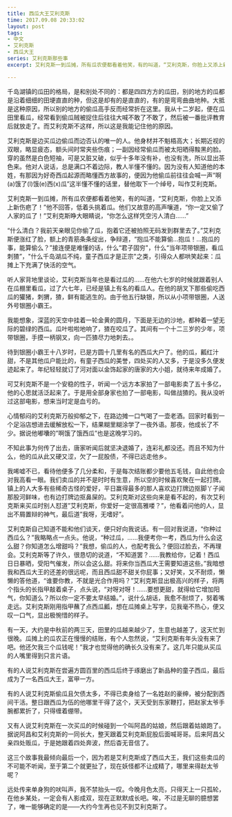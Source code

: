```yaml
---
title: 西瓜大王艾利克斯
time: 2017.09.08 20:33:02
layout: post
tags:
- 中文
- 艾利克斯
- 西瓜大王
series: 艾利克斯那些事
excerpt: 艾利克斯一到瓜摊，所有瓜农便都看着他笑，有的叫道，“艾利克斯，你脸上又添上新伤疤了！”他不回答，低着头挑着瓜。他们又故意的高声嚷道，“你一定又偷了人家的瓜了！”艾利克斯睁大眼睛说，“你怎么这样凭空污人清白……”

---
```


千岛湖镇的瓜田的格局，是和别处不同的：都是四四方方的瓜田，别的地方的瓜都是沿着细细的田埂直直的种，但这是却有的是直直的，有的是弯弯曲曲地种。大抵是这种原因，所以别的地方的偷瓜高手反而经常折在这里。我从十二岁起，便在瓜田里看瓜，经常看到偷瓜贼被捉住后往往大喊不敢了不敢了，然后被一番批评教育后就放走了。而艾利克斯不这样，所以这是我能记住他的原因。

艾利克斯是边买瓜边偷瓜而边否认的唯一的人。他身材并不魁梧高大；长期近视的双眼，略显疲态，额头间时常夹些伤痕；一副因经常偷瓜而被太阳晒得黢黑的脸。穿的虽然是白色短袖，可是又脏又破，似乎十多年没有补，也没有洗，所以显出茶色来。他对人说话，总是满口不着边际，教人半懂不懂的。因为没有人知道他的本姓，有那因为好奇西瓜起源而略懂西方故事的，便因为他偷瓜前往往会喊一声”啊(a)饿了(l)饿(e)西(x)瓜”这半懂不懂的话里，替他取下一个绰号，叫作艾利克斯。

艾利克斯一到瓜摊，所有瓜农便都看着他笑，有的叫道，“艾利克斯，你脸上又添上新伤疤了！”他不回答，低着头挑着瓜。他们又故意的高声嚷道，“你一定又偷了人家的瓜了！”艾利克斯睁大眼睛说，“你怎么这样凭空污人清白……”

“什么清白？我前天亲眼见你偷了瓜，抱着它还被拍照无码发到群里去了。”艾利克斯便涨红了脸，额上的青筋条条绽出，争辩道，“抱瓜不能算偷…抱瓜！…抱瓜的事，能算偷么？”接连便是难懂的话，什么“君子固穷"，什么“当年项带银圈，看瓜刺猹”，"什么千岛湖瓜不纯，童子西瓜才是正宗"之类，引得众人都哄笑起来：瓜摊上下充满了快活的空气。

听人家背地里谈论，艾利克斯当年也是看过瓜的……在他六七岁的时候就跟着别人在瓜棚里看瓜，过了六七年，已经是镇上有名的看瓜人。在他的胡叉下那些偷吃西瓜的獾猪，刺猬，猹，鲜有能逃生的。由于他五行缺银，所以从小项带银圈，人送外号银圈小霸王。

我能想象，深蓝的天空中挂着一轮金黄的圆月，下面是无边的沙地，都种着一望无际的碧绿的西瓜。瓜叶啦啦地响了，猹在咬瓜了。其间有一个十二三岁的少年，项带银圈，手摸一柄钢叉，向一匹猹尽力地刺去。。

待到银圈小霸王十八岁时，已是方圆十几里有名的西瓜大户了。他的瓜，瓤红汁甜，不是其他瓜户能比的，有童子西瓜的美誉，四处买的人又多，于是没多久便发迹起来了。年纪轻轻就订了河对面以金饰起家的唐家的大小姐，就待来年成婚了。

可艾利克斯不是一个安稳的性子，听闻一个远方本家拍了一部电影卖了五十多亿，他的心思就活泛起来了。于是用全部身家也拍了一部电影，叫做战猹的。我从没听过这部电影，想来当时定是血亏的。

心情郁闷的艾利克斯万般抑郁之下，在路边摊一口气喝了一壶老酒。回家时看到一个足浴店想进去缓解放松一下，结果糊里糊涂学了一夜外语。那夜，他成长了不少。据说他嘟囔的”啊饿了饿西瓜”也是这晚学习的。

不知此事为何传了出去，唐家听闻后就坚决退婚了，连彩礼都没还。而且不知为什么，他的瓜从此又硬又涩，欠了一屁股债，不得已远走他乡。

我唏嘘不已，看待他便多了几分柔和，于是每次结账都少要他五毛钱，自此他也会对我高看一眼。我们卖瓜的并不是时时有生意，所以空的时候喜欢聚在一起打牌。镇上的人大多有些稀奇古怪的爱好，平日赢得最多的那人喜欢边打牌边抠脚丫子闻那股河鲜味，也有边打牌边抠鼻屎的。艾利克斯对这些向来是看不起的，有次艾利克斯来买瓜时别人怼道”艾利克斯，你爱好一定很高雅喽？”，他看着问他的人，显出不屑置辩的神气，最后道”我呀，无嗜好”。

艾利克斯自己知道不能和他们谈天，便只好向我说话。有一回对我说道，“你种过西瓜么？”我略略点一点头。他说，“种过瓜，……我便考你一考，西瓜为什么会这么甜？你知道怎么增甜吗？”我想，偷瓜的人，也配考我么？便回过脸去，不再理会。艾利克斯等了许久，很恳切的说道，“不知道罢？……我教给你，记着！西瓜日日暴晒，受阳气催发，所以会这么甜。将来你当西瓜大王需要知道这些。”我暗想我和西瓜大王的还差的很远呢，而且西瓜甜不甜关你屁事；又好笑，又不耐烦，懒懒的答他道，“谁要你教，不就是光合作用吗？”艾利克斯显出极高兴的样子，将两个指头的长指甲敲着桌子，点头说，“对呀对呀！……要想更甜，就得给它增加阳气，你知道么？所以你一定不要太早结婚。”，说什么胡话，我愈不耐烦了，努着嘴走远。艾利克斯刚用指甲蘸了点西瓜瓤，想在瓜摊桌上写字，见我毫不热心，便又叹一口气，显出极惋惜的样子。

有一天，大约是中秋前的两三天，田里的瓜越来越少了，生意也越差了，这天忙到很晚。瓜摊上的瓜农正在慢慢的结账，有个人忽然说，“艾利克斯有年头没有来了吧。他还欠我三个瓜钱呢！”我才也觉得他的确长久没有来了。这几年只能从买瓜的人嘴里得到只言片语。

有的人说艾利克斯在尝遍方圆百里的西瓜后终于琢磨出了新品种的童子西瓜，最后成为了一名西瓜大王，富甲一方。

有的人说艾利克斯偷瓜且欠债太多，不得已卖身给了一名姓赵的豪绅，被分配到西间干活。整日跟西瓜为伍的他哪里干得了这个，天天受到东家鞭打，把赵家太爷手腕都累折了，只得缠着绷带。

又有人说艾利克斯在一次买瓜的时候碰到一个叫阿昌的姑娘，然后跟着姑娘跑了。据说阿昌和艾利克斯的一同长大，整天跟着艾利克斯屁股后面喊哥哥。后来阿昌父亲四处贩瓜，于是她跟着四处奔波，然后杳无音信了。

这三个故事我最倾向最后一个，因为若是艾利克斯成了西瓜大王，我们这些卖瓜的不可能不听闻，至于第二个就更扯了，现在妖怪都不让成精了，哪里来得赵太爷呢？

远处传来单身狗的吠叫声，我不禁抬头一叹。今晚月色太亮，只得天上一只孤轮，在他乡某处，一定会有人影成双，现在正默默成长吧。唉，不过是无聊的臆想罢了，唯一能够确定的是——大约今生再也见不到艾利克斯了。

